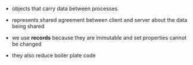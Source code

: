 - objects that carry data between processes
- represents shared agreement between client and server about the data being shared

- we use **records** because they are immutable and set properties cannot be changed
- they also reduce boiler plate code

